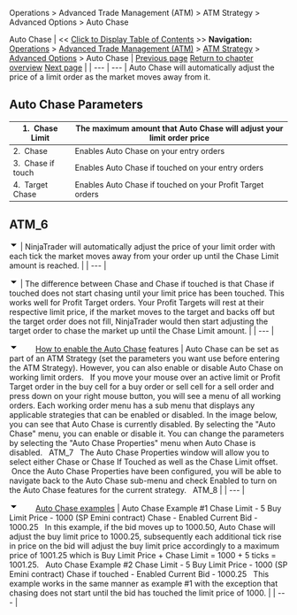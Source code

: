 ﻿
Operations > Advanced Trade Management (ATM) > ATM Strategy > Advanced Options > Auto Chase

Auto Chase
| << [Click to Display Table of Contents](auto_chase.md) >> **Navigation:**     [Operations](operations.md) > [Advanced Trade Management (ATM)](advanced_trade_management_atm.md) > [ATM Strategy](atm_strategy.md) > [Advanced Options](advanced_options.md) > Auto Chase | [Previous page](advanced_options.md) [Return to chapter overview](advanced_options.md) [Next page](auto_reverse.md) |
| --- | --- |
Auto Chase will automatically adjust the price of a limit order as the market moves away from it.  
 
## Auto Chase Parameters
| 1.  Chase Limit | The maximum amount that Auto Chase will adjust your limit order price |
| --- | --- |
| 2.  Chase | Enables Auto Chase on your entry orders |
| 3.  Chase if touch | Enables Auto Chase if touched on your entry orders |
| 4.  Target Chase | Enables Auto Chase if touched on your Profit Target orders |

## 
## ATM_6
![tog_minus](tog_minus.gif)
| NinjaTrader will automatically adjust the price of your limit order with each tick the market moves away from your order up until the Chase Limit amount is reached. |
| --- |

![tog_minus](tog_minus.gif)
| The difference between Chase and Chase if touched is that Chase if touched does not start chasing until your limit price has been touched. This works well for Profit Target orders. Your Profit Targets will rest at their respective limit price, if the market moves to the target and backs off but the target order does not fill, NinjaTrader would then start adjusting the target order to chase the market up until the Chase Limit amount. |
| --- |

![tog_minus](tog_minus.gif)        [How to enable the Auto Chase](javascript:HMToggle('toggle','HowToEnableTheAutoChase','HowToEnableTheAutoChase_ICON')) features
| Auto Chase can be set as part of an ATM Strategy (set the parameters you want use before entering the ATM Strategy). However, you can also enable or disable Auto Chase on working limit orders.   If you move your mouse over an active limit or Profit Target order in the buy cell for a buy order or sell cell for a sell order and press down on your right mouse button, you will see a menu of all working orders. Each working order menu has a sub menu that displays any applicable strategies that can be enabled or disabled. In the image below, you can see that Auto Chase is currently disabled. By selecting the "Auto Chase" menu, you can enable or disable it. You can change the parameters by selecting the "Auto Chase Properties" menu when Auto Chase is disabled.   ATM_7   The Auto Chase Properties window will allow you to select either Chase or Chase If Touched as well as the Chase Limit offset.  Once the Auto Chase Properties have been configured, you will be able to navigate back to the Auto Chase sub-menu and check Enabled to turn on the Auto Chase features for the current strategy.   ATM_8 |
| --- |

![tog_minus](tog_minus.gif)        [Auto Chase examples](javascript:HMToggle('toggle','AutoChaseExamples','AutoChaseExamples_ICON'))
| Auto Chase Example #1 Chase Limit - 5 Buy Limit Price - 1000 (SP Emini contract) Chase - Enabled Current Bid - 1000.25   In this example, if the bid moves up to 1000.50, Auto Chase will adjust the buy limit price to 1000.25, subsequently each additional tick rise in price on the bid will adjust the buy limit price accordingly to a maximum price of 1001.25 which is Buy Limit Price + Chase Limit = 1000 + 5 ticks = 1001.25.   Auto Chase Example #2 Chase Limit - 5 Buy Limit Price - 1000 (SP Emini contract) Chase if touched - Enabled Current Bid - 1000.25   This example works in the same manner as example #1 with the exception that chasing does not start until the bid has touched the limit price of 1000. |
| --- |
